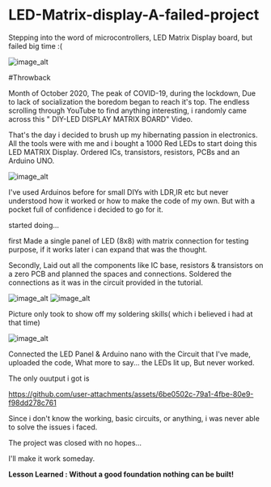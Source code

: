 # LED-Matrix-display-A-failed-project
Stepping into the word of microcontrollers, LED Matrix Display board, but failed big time :( 

![image_alt](https://github.com/Anandhu-Sudha/LED-Matrix-display-A-failed-project/blob/6bd833c4102ed54336fab5c98c59e67c1541ae5e/pictures/1c.jpg)

#Throwback

Month of October 2020, The peak of COVID-19, during the lockdown, Due to lack of socialization the boredom began to reach it's top. The endless scrolling through YouTube to find anything interesting, i randomly came across this " DIY-LED DISPLAY MATRIX BOARD" Video. 

That's the day i decided to brush up my hibernating passion in electronics. All the tools were with me and i bought a 1000 Red LEDs to start doing this LED MATRIX Display. Ordered ICs, transistors, resistors, PCBs and an Arduino UNO.

![image_alt](https://github.com/Anandhu-Sudha/LED-Matrix-display-A-failed-project/blob/6ed5cfd1fd323e74059fba1530b89adbc34b7c85/pictures/1000led.jpg)

I've used Arduinos before for small DIYs with LDR,IR etc but never understood how it worked or how to make the code of my own. But with a pocket full of confidence i decided to go for it.

started doing...

first Made a single panel of LED (8x8) with matrix connection
for testing purpose, if it works later i can expand that was the thought.

Secondly, Laid out all the components like IC base, resistors & transistors on a zero PCB and planned the spaces and connections.
Soldered the connections as it was in the circuit provided in the tutorial. 

![image_alt](https://github.com/Anandhu-Sudha/LED-Matrix-display-A-failed-project/blob/6ed5cfd1fd323e74059fba1530b89adbc34b7c85/pictures/soldering.jpg)
![image_alt](https://github.com/Anandhu-Sudha/LED-Matrix-display-A-failed-project/blob/6ed5cfd1fd323e74059fba1530b89adbc34b7c85/pictures/pcbfr.jpg)

Picture only took to show off my soldering skills( which i believed i had at that time)

![image_alt](https://github.com/Anandhu-Sudha/LED-Matrix-display-A-failed-project/blob/6ed5cfd1fd323e74059fba1530b89adbc34b7c85/pictures/final.jpg)

Connected the LED Panel & Arduino nano with the Circuit that I've made, uploaded the code, What more to say... the LEDs lit up, But never worked.

The only ouutput i got is

https://github.com/user-attachments/assets/6be0502c-79a1-4fbe-80e9-f98dd278c761

Since i don't know the working, basic circuits, or anything, i was never able to solve the issues i faced. 

The project was closed with no hopes...

I'll make it work someday.

<b>Lesson Learned : Without a good foundation nothing can be built!</b> 
